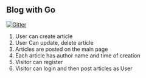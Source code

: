 Blog with Go
---
[![Gitter](https://badges.gitter.im/chat.svg)](https://gitter.im/kodi0/goblog-chat)

1. User can create article
2. User Can update, delete article
3. Articles are posted on the main page
4. Each article has author name and time of creation
5. Visitor can register
6. Visitor can login and then post articles as User
